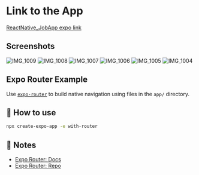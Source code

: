 # Link to the App
[ReactNative_JobApp expo link](https://expo.dev/@nitash/React_Native_App?serviceType=classic&distribution=expo-go)

## Screenshots
![IMG_1009](https://github.com/Nitash-Biswas/ReactNative_JobApp/assets/32383636/287e6363-8155-4fa3-b720-607045a4ad37)
![IMG_1008](https://github.com/Nitash-Biswas/ReactNative_JobApp/assets/32383636/87ab4078-e8f0-4d28-8ca3-d048ad009ac0)
![IMG_1007](https://github.com/Nitash-Biswas/ReactNative_JobApp/assets/32383636/1262266d-4337-4c16-b9d1-3de6284ed8b3)
![IMG_1006](https://github.com/Nitash-Biswas/ReactNative_JobApp/assets/32383636/4867d60a-d577-4a9a-9a46-8242ea55e021)
![IMG_1005](https://github.com/Nitash-Biswas/ReactNative_JobApp/assets/32383636/1dd075b2-ed8c-4cb6-9e72-571c9c78323a)
![IMG_1004](https://github.com/Nitash-Biswas/ReactNative_JobApp/assets/32383636/6ca0a093-448e-4de4-b2ca-249d2f625854)


## Expo Router Example
Use [`expo-router`](https://expo.github.io/router) to build native navigation using files in the `app/` directory.

## 🚀 How to use

```sh
npx create-expo-app -e with-router
```

## 📝 Notes

- [Expo Router: Docs](https://expo.github.io/router)
- [Expo Router: Repo](https://github.com/expo/router)

